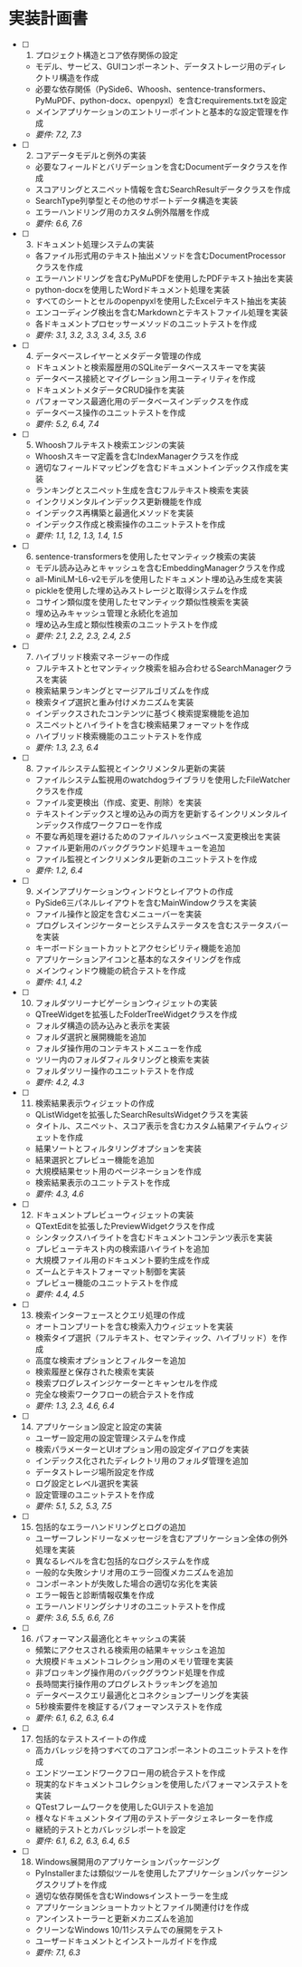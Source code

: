 # 実装計画書

- [ ] 1. プロジェクト構造とコア依存関係の設定
  - モデル、サービス、GUIコンポーネント、データストレージ用のディレクトリ構造を作成
  - 必要な依存関係（PySide6、Whoosh、sentence-transformers、PyMuPDF、python-docx、openpyxl）を含むrequirements.txtを設定
  - メインアプリケーションのエントリーポイントと基本的な設定管理を作成
  - _要件: 7.2, 7.3_

- [ ] 2. コアデータモデルと例外の実装
  - 必要なフィールドとバリデーションを含むDocumentデータクラスを作成
  - スコアリングとスニペット情報を含むSearchResultデータクラスを作成
  - SearchType列挙型とその他のサポートデータ構造を実装
  - エラーハンドリング用のカスタム例外階層を作成
  - _要件: 6.6, 7.6_

- [ ] 3. ドキュメント処理システムの実装
  - 各ファイル形式用のテキスト抽出メソッドを含むDocumentProcessorクラスを作成
  - エラーハンドリングを含むPyMuPDFを使用したPDFテキスト抽出を実装
  - python-docxを使用したWordドキュメント処理を実装
  - すべてのシートとセルのopenpyxlを使用したExcelテキスト抽出を実装
  - エンコーディング検出を含むMarkdownとテキストファイル処理を実装
  - 各ドキュメントプロセッサーメソッドのユニットテストを作成
  - _要件: 3.1, 3.2, 3.3, 3.4, 3.5, 3.6_

- [ ] 4. データベースレイヤーとメタデータ管理の作成
  - ドキュメントと検索履歴用のSQLiteデータベーススキーマを実装
  - データベース接続とマイグレーション用ユーティリティを作成
  - ドキュメントメタデータCRUD操作を実装
  - パフォーマンス最適化用のデータベースインデックスを作成
  - データベース操作のユニットテストを作成
  - _要件: 5.2, 6.4, 7.4_

- [ ] 5. Whooshフルテキスト検索エンジンの実装
  - Whooshスキーマ定義を含むIndexManagerクラスを作成
  - 適切なフィールドマッピングを含むドキュメントインデックス作成を実装
  - ランキングとスニペット生成を含むフルテキスト検索を実装
  - インクリメンタルインデックス更新機能を作成
  - インデックス再構築と最適化メソッドを実装
  - インデックス作成と検索操作のユニットテストを作成
  - _要件: 1.1, 1.2, 1.3, 1.4, 1.5_

- [ ] 6. sentence-transformersを使用したセマンティック検索の実装
  - モデル読み込みとキャッシュを含むEmbeddingManagerクラスを作成
  - all-MiniLM-L6-v2モデルを使用したドキュメント埋め込み生成を実装
  - pickleを使用した埋め込みストレージと取得システムを作成
  - コサイン類似度を使用したセマンティック類似性検索を実装
  - 埋め込みキャッシュ管理と永続化を追加
  - 埋め込み生成と類似性検索のユニットテストを作成
  - _要件: 2.1, 2.2, 2.3, 2.4, 2.5_

- [ ] 7. ハイブリッド検索マネージャーの作成
  - フルテキストとセマンティック検索を組み合わせるSearchManagerクラスを実装
  - 検索結果ランキングとマージアルゴリズムを作成
  - 検索タイプ選択と重み付けメカニズムを実装
  - インデックスされたコンテンツに基づく検索提案機能を追加
  - スニペットとハイライトを含む検索結果フォーマットを作成
  - ハイブリッド検索機能のユニットテストを作成
  - _要件: 1.3, 2.3, 6.4_

- [ ] 8. ファイルシステム監視とインクリメンタル更新の実装
  - ファイルシステム監視用のwatchdogライブラリを使用したFileWatcherクラスを作成
  - ファイル変更検出（作成、変更、削除）を実装
  - テキストインデックスと埋め込みの両方を更新するインクリメンタルインデックス作成ワークフローを作成
  - 不要な再処理を避けるためのファイルハッシュベース変更検出を実装
  - ファイル更新用のバックグラウンド処理キューを追加
  - ファイル監視とインクリメンタル更新のユニットテストを作成
  - _要件: 1.2, 6.4_

- [ ] 9. メインアプリケーションウィンドウとレイアウトの作成
  - PySide6三パネルレイアウトを含むMainWindowクラスを実装
  - ファイル操作と設定を含むメニューバーを実装
  - プログレスインジケーターとシステムステータスを含むステータスバーを実装
  - キーボードショートカットとアクセシビリティ機能を追加
  - アプリケーションアイコンと基本的なスタイリングを作成
  - メインウィンドウ機能の統合テストを作成
  - _要件: 4.1, 4.2_

- [ ] 10. フォルダツリーナビゲーションウィジェットの実装
  - QTreeWidgetを拡張したFolderTreeWidgetクラスを作成
  - フォルダ構造の読み込みと表示を実装
  - フォルダ選択と展開機能を追加
  - フォルダ操作用のコンテキストメニューを作成
  - ツリー内のフォルダフィルタリングと検索を実装
  - フォルダツリー操作のユニットテストを作成
  - _要件: 4.2, 4.3_

- [ ] 11. 検索結果表示ウィジェットの作成
  - QListWidgetを拡張したSearchResultsWidgetクラスを実装
  - タイトル、スニペット、スコア表示を含むカスタム結果アイテムウィジェットを作成
  - 結果ソートとフィルタリングオプションを実装
  - 結果選択とプレビュー機能を追加
  - 大規模結果セット用のページネーションを作成
  - 検索結果表示のユニットテストを作成
  - _要件: 4.3, 4.6_

- [ ] 12. ドキュメントプレビューウィジェットの実装
  - QTextEditを拡張したPreviewWidgetクラスを作成
  - シンタックスハイライトを含むドキュメントコンテンツ表示を実装
  - プレビューテキスト内の検索語ハイライトを追加
  - 大規模ファイル用のドキュメント要約生成を作成
  - ズームとテキストフォーマット制御を実装
  - プレビュー機能のユニットテストを作成
  - _要件: 4.4, 4.5_

- [ ] 13. 検索インターフェースとクエリ処理の作成
  - オートコンプリートを含む検索入力ウィジェットを実装
  - 検索タイプ選択（フルテキスト、セマンティック、ハイブリッド）を作成
  - 高度な検索オプションとフィルターを追加
  - 検索履歴と保存された検索を実装
  - 検索プログレスインジケーターとキャンセルを作成
  - 完全な検索ワークフローの統合テストを作成
  - _要件: 1.3, 2.3, 4.6, 6.4_

- [ ] 14. アプリケーション設定と設定の実装
  - ユーザー設定用の設定管理システムを作成
  - 検索パラメーターとUIオプション用の設定ダイアログを実装
  - インデックス化されたディレクトリ用のフォルダ管理を追加
  - データストレージ場所設定を作成
  - ログ設定とレベル選択を実装
  - 設定管理のユニットテストを作成
  - _要件: 5.1, 5.2, 5.3, 7.5_

- [ ] 15. 包括的なエラーハンドリングとログの追加
  - ユーザーフレンドリーなメッセージを含むアプリケーション全体の例外処理を実装
  - 異なるレベルを含む包括的なログシステムを作成
  - 一般的な失敗シナリオ用のエラー回復メカニズムを追加
  - コンポーネントが失敗した場合の適切な劣化を実装
  - エラー報告と診断情報収集を作成
  - エラーハンドリングシナリオのユニットテストを作成
  - _要件: 3.6, 5.5, 6.6, 7.6_

- [ ] 16. パフォーマンス最適化とキャッシュの実装
  - 頻繁にアクセスされる検索用の結果キャッシュを追加
  - 大規模ドキュメントコレクション用のメモリ管理を実装
  - 非ブロッキング操作用のバックグラウンド処理を作成
  - 長時間実行操作用のプログレストラッキングを追加
  - データベースクエリ最適化とコネクションプーリングを実装
  - 5秒検索要件を検証するパフォーマンステストを作成
  - _要件: 6.1, 6.2, 6.3, 6.4_

- [ ] 17. 包括的なテストスイートの作成
  - 高カバレッジを持つすべてのコアコンポーネントのユニットテストを作成
  - エンドツーエンドワークフロー用の統合テストを作成
  - 現実的なドキュメントコレクションを使用したパフォーマンステストを実装
  - QTestフレームワークを使用したGUIテストを追加
  - 様々なドキュメントタイプ用のテストデータジェネレーターを作成
  - 継続的テストとカバレッジレポートを設定
  - _要件: 6.1, 6.2, 6.3, 6.4, 6.5_

- [ ] 18. Windows展開用のアプリケーションパッケージング
  - PyInstallerまたは類似ツールを使用したアプリケーションパッケージングスクリプトを作成
  - 適切な依存関係を含むWindowsインストーラーを生成
  - アプリケーションショートカットとファイル関連付けを作成
  - アンインストーラーと更新メカニズムを追加
  - クリーンなWindows 10/11システムでの展開をテスト
  - ユーザードキュメントとインストールガイドを作成
  - _要件: 7.1, 6.3_

